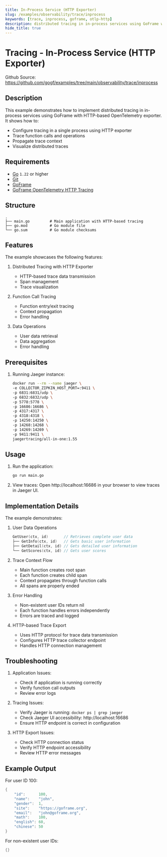 ```yaml
---
title: In-Process Service (HTTP Exporter)
slug: /examples/observability/trace/inprocess
keywords: [trace, inprocess, goframe, otlp-http]
description: distributed tracing in in-process services using GoFrame with HTTP-based OpenTelemetry exporter
hide_title: true
---
```


# Tracing - In-Process Service (HTTP Exporter)

Github Source: https://github.com/gogf/examples/tree/main/observability/trace/inprocess


## Description

This example demonstrates how to implement distributed tracing in in-process services using GoFrame with HTTP-based OpenTelemetry exporter. It shows how to:
- Configure tracing in a single process using HTTP exporter
- Trace function calls and operations
- Propagate trace context
- Visualize distributed traces

## Requirements

- [Go](https://golang.org/dl/) `1.22` or higher
- [Git](https://git-scm.com/downloads)
- [GoFrame](https://goframe.org)
- [GoFrame OpenTelemetry HTTP Tracing](https://github.com/gogf/gf/tree/master/contrib/trace/otlphttp)

## Structure

```
.
├── main.go         # Main application with HTTP-based tracing
├── go.mod          # Go module file
└── go.sum          # Go module checksums
```

## Features

The example showcases the following features:
1. Distributed Tracing with HTTP Exporter
   - HTTP-based trace data transmission
   - Span management
   - Trace visualization

2. Function Call Tracing
   - Function entry/exit tracing
   - Context propagation
   - Error handling

3. Data Operations
   - User data retrieval
   - Data aggregation
   - Error handling

## Prerequisites

1. Running Jaeger instance:
   ```bash
   docker run --rm --name jaeger \
   -e COLLECTOR_ZIPKIN_HOST_PORT=:9411 \
   -p 6831:6831/udp \
   -p 6832:6832/udp \
   -p 5778:5778 \
   -p 16686:16686 \
   -p 4317:4317 \
   -p 4318:4318 \
   -p 14250:14250 \
   -p 14268:14268 \
   -p 14269:14269 \
   -p 9411:9411 \
   jaegertracing/all-in-one:1.55
   ```

## Usage

1. Run the application:
   ```bash
   go run main.go
   ```

2. View traces:
   Open http://localhost:16686 in your browser to view traces in Jaeger UI.

## Implementation Details

The example demonstrates:

1. User Data Operations
   ```go
   GetUser(ctx, id)       // Retrieves complete user data
   ├── GetInfo(ctx, id)   // Gets basic user information
   ├── GetDetail(ctx, id) // Gets detailed user information
   └── GetScores(ctx, id) // Gets user scores
   ```

2. Trace Context Flow
   - Main function creates root span
   - Each function creates child span
   - Context propagates through function calls
   - All spans are properly ended

3. Error Handling
   - Non-existent user IDs return nil
   - Each function handles errors independently
   - Errors are traced and logged

4. HTTP-based Trace Export
   - Uses HTTP protocol for trace data transmission
   - Configures HTTP trace collector endpoint
   - Handles HTTP connection management

## Troubleshooting

1. Application Issues:
   - Check if application is running correctly
   - Verify function call outputs
   - Review error logs

2. Tracing Issues:
   - Verify Jaeger is running: `docker ps | grep jaeger`
   - Check Jaeger UI accessibility: http://localhost:16686
   - Ensure HTTP endpoint is correct in configuration

3. HTTP Export Issues:
   - Check HTTP connection status
   - Verify HTTP endpoint accessibility
   - Review HTTP error messages

## Example Output

For user ID 100:
```go
{
    "id":      100,
    "name":    "john",
    "gender":  1,
    "site":    "https://goframe.org",
    "email":   "john@goframe.org",
    "math":    100,
    "english": 60,
    "chinese": 50
}
```

For non-existent user IDs:
```go
{}
